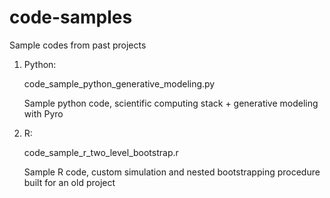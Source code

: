 # code-samples
Sample codes from past projects

1. Python:

   code_sample_python_generative_modeling.py

   Sample python code, scientific computing stack + generative modeling with Pyro

2. R:

   code_sample_r_two_level_bootstrap.r

   Sample R code, custom simulation and nested bootstrapping procedure built for an old project
